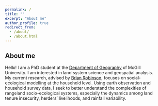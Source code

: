 ```yaml
---
permalink: /
title: ""
excerpt: "About me"
author_profile: true
redirect_from: 
  - /about/
  - /about.html
---
```


About me
------
Hello! I am a PhD student at the [Department of Geography](https://www.mcgill.ca/geography/) of McGill University. I am interested in land system science and geospatial analysis. My current research, advised by [Brian Robinson](http://www.brianerobinson.com/), focuses on social-ecological modelling at the household level. Using earth observation and household survey data, I seek to better understand the complexities of rangeland socio-ecological systems, especially the dynamics among land tenure insecurity, herders’ livelihoods, and rainfall variability.

